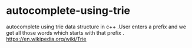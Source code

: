 # autocomplete-using-trie
autocomplete using trie data structure in c++  .User enters a prefix and we get all those words which starts with that prefix .
https://en.wikipedia.org/wiki/Trie
